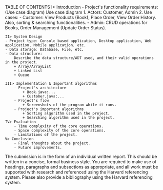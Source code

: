 TABLE OF CONTENTS
    I> Introduction
    - Project's functionality requirements: (Use case diagram)
    Use case diagram
        1. Actors: Customer, Admin
        2. Use cases:
            - Customer: View Products (Book), Place Order, View Order History.
              Also, sorting & searching functionalities.
            - Admin: CRUD operations for Books, Order Management (Update Order Status).
    
    II> System Design
    - Project type: Console based application, Desktop application, Web application, Mobile application, etc.
    - Data storage: Database, File, etc.
    - Data structure:
        Describe the data structure/ADT used, and their valid operations in the project.
        + Array/ArrayList
        + Linked List
        + Queue

    III> Implementation & Important algorithms
        - Project's architecture
            + Book.java:...
            + Customer.java:...
        - Project's flow
            + Screenshots of the program while it runs.
        - Project's important algorithms
            + Sorting algorithm used in the project.
            + Searching algorithm used in the project.
    IV> Evaluation
        - Time complexity of the core operations.
        - Space complexity of the core operations.
        - Limitations of the project.
    V> Conclusion
        - Final thoughts about the project.
        - Future improvements.


The submission is in the form of an individual written report. This should be written in a concise,
formal business style. You are required to make use of
headings, paragraphs and subsections as appropriate, and all work must be supported with
research and referenced using the Harvard referencing system. Please also provide a bibliography
using the Harvard referencing system.